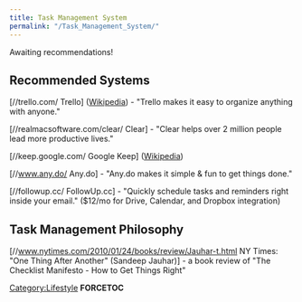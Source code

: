 ```yaml
---
title: Task Management System
permalink: "/Task_Management_System/"
---
```


Awaiting recommendations!

Recommended Systems
-------------------

\[//trello.com/ Trello\] ([Wikipedia](http://en.wikipedia.org/wiki/Trello)) - "Trello makes it easy to organize anything with anyone."

\[//realmacsoftware.com/clear/ Clear\] - "Clear helps over 2 million people lead more productive lives."

\[//keep.google.com/ Google Keep\] ([Wikipedia](http://en.wikipedia.org/wiki/Google_Keep))

\[//www.any.do/ Any.do\] - "Any.do makes it simple & fun to get things done."

\[//followup.cc/ FollowUp.cc\] - "Quickly schedule tasks and reminders right inside your email." ($12/mo for Drive, Calendar, and Dropbox integration)

Task Management Philosophy
--------------------------

\[//www.nytimes.com/2010/01/24/books/review/Jauhar-t.html NY Times: "One Thing After Another" (Sandeep Jauhar)\] - a book review of "The Checklist Manifesto - How to Get Things Right"

[Category:Lifestyle](/Category:Lifestyle "wikilink") __FORCETOC__